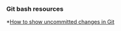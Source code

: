 ### Git bash resources

*[How to show uncommitted changes in Git](https://stackoverflow.com/questions/35978550/how-to-show-uncommitted-changes-in-git-and-some-git-diff-in-detailed)
